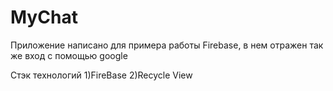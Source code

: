 # MyChat
Приложение написано для примера работы Firebase, в нем отражен так же вход с помощью google

Стэк технологий
1)FireBase
2)Recycle View
